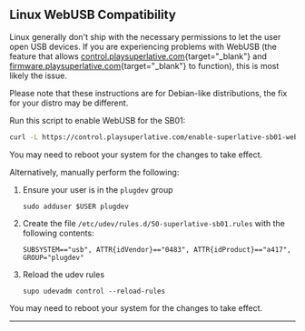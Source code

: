 ## Linux WebUSB Compatibility

<article>

Linux generally don't ship with the necessary permissions to let the user open USB devices. If you are experiencing problems with WebUSB (the feature that allows [control.playsuperlative.com](https://control.playsuperlative.com){target="_blank"} and [firmware.playsuperlative.com](https://firmware.playsuperlative.com){target="_blank"} to function), this is most likely the issue.

Please note that these instructions are for Debian-like distributions, the fix for your distro may be different.



Run this script to enable WebUSB for the SB01:

```bash
curl -L https://control.playsuperlative.com/enable-superlative-sb01-webusb.sh | sh /dev/stdin
```

You may need to reboot your system for the changes to take effect.

Alternatively, manually perform the following:

1. Ensure your user is in the `plugdev` group
   ```
   sudo adduser $USER plugdev
   ```

2. Create the file `/etc/udev/rules.d/50-superlative-sb01.rules` with the following contents:
   ```
   SUBSYSTEM=="usb", ATTR{idVendor}=="0483", ATTR{idProduct}=="a417", GROUP="plugdev"
   ```

3. Reload the udev rules
   ```
   supo udevadm control --reload-rules
   ```

You may need to reboot your system for the changes to take effect.

</article>

---
